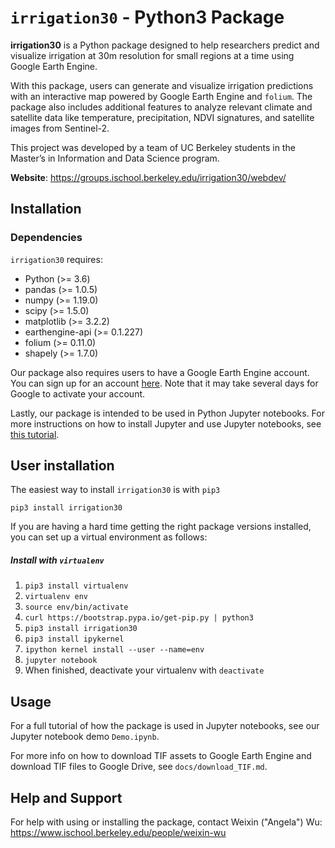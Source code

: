 # `irrigation30` - Python3 Package

**irrigation30** is a Python package designed to help researchers predict and visualize irrigation at 30m resolution for small regions at a time using Google Earth Engine.

With this package, users can generate and visualize irrigation predictions with an interactive map powered by Google Earth Engine and `folium`. The package also includes additional features to analyze relevant climate and satellite data like temperature, precipitation, NDVI signatures, and satellite images from Sentinel-2.

This project was developed by a team of UC Berkeley students in the Master’s in Information and Data Science program.

**Website**: https://groups.ischool.berkeley.edu/irrigation30/webdev/


## Installation

### Dependencies

`irrigation30` requires:
- Python (>= 3.6)
- pandas (>= 1.0.5)
- numpy (>= 1.19.0)
- scipy (>= 1.5.0)
- matplotlib (>= 3.2.2)
- earthengine-api (>= 0.1.227)
- folium (>= 0.11.0)
- shapely (>= 1.7.0)

Our package also requires users to have a Google Earth Engine account. You can sign up for an account [here](https://signup.earthengine.google.com/#!/). Note that it may take several days for Google to activate your account.

Lastly, our package is intended to be used in Python Jupyter notebooks. For more instructions on how to install Jupyter and use Jupyter notebooks, see [this tutorial](https://realpython.com/jupyter-notebook-introduction/).

## User installation
The easiest way to install `irrigation30` is with `pip3`
```
pip3 install irrigation30
```

If you are having a hard time getting the right package versions installed, you can set up a virtual environment as follows:

##### Install with `virtualenv`
1. `pip3 install virtualenv`
2. `virtualenv env`
3. `source env/bin/activate`
4. `curl https://bootstrap.pypa.io/get-pip.py | python3`
5. `pip3 install irrigation30`
6. `pip3 install ipykernel`
7. `ipython kernel install --user --name=env`
8. `jupyter notebook`
9. When finished, deactivate your virtualenv with `deactivate`


## Usage

For a full tutorial of how the package is used in Jupyter notebooks, see our Jupyter notebook demo `Demo.ipynb`.

For more info on how to download TIF assets to Google Earth Engine and download TIF files to Google Drive, see `docs/download_TIF.md`.

## Help and Support

For help with using or installing the package, contact Weixin ("Angela") Wu: https://www.ischool.berkeley.edu/people/weixin-wu
